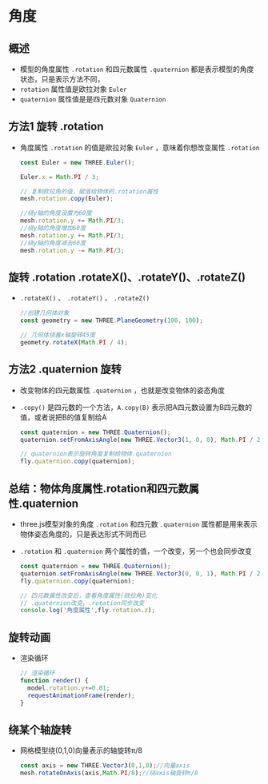 # 角度

## 概述

+ 模型的角度属性 `.rotation` 和四元数属性 `.quaternion` 都是表示模型的角度状态，只是表示方法不同，
+ `rotation` 属性值是欧拉对象 `Euler`
+ `quaternion` 属性值是是四元数对象 `Quaternion`

## 方法1 旋转 .rotation

+ 角度属性 `.rotation` 的值是欧拉对象 `Euler` ，意味着你想改变属性 `.rotation`

  ```js
  const Euler = new THREE.Euler();

  Euler.x = Math.PI / 3;

  // 复制欧拉角的值，赋值给物体的.rotation属性
  mesh.rotation.copy(Euler);
  ```

  ```js
  //绕y轴的角度设置为60度
  mesh.rotation.y += Math.PI/3;
  //绕y轴的角度增加60度
  mesh.rotation.y += Math.PI/3;
  //绕y轴的角度减去60度
  mesh.rotation.y -= Math.PI/3;
  ```

## 旋转 .rotation .rotateX()、.rotateY()、.rotateZ()

+ `.rotateX()` 、 `.rotateY()` 、 `.rotateZ()`

  ```js
  //创建几何体对象
  const geometry = new THREE.PlaneGeometry(100, 100);

  // 几何体绕着x轴旋转45度
  geometry.rotateX(Math.PI / 4);
  ```

## 方法2 .quaternion 旋转

+ 改变物体的四元数属性 `.quaternion` ，也就是改变物体的姿态角度
+ `.copy()` 是四元数的一个方法，`A.copy(B)` 表示把A四元数设置为B四元数的值，或者说把B的值复制给A

  ```js
  const quaternion = new THREE.Quaternion();
  quaternion.setFromAxisAngle(new THREE.Vector3(1, 0, 0), Math.PI / 2);

  // quaternion表示旋转角度复制给物体.quaternion
  fly.quaternion.copy(quaternion);
  ```

## 总结：物体角度属性.rotation和四元数属性.quaternion

+ three.js模型对象的角度 `.rotation` 和四元数 `.quaternion` 属性都是用来表示物体姿态角度的，只是表达形式不同而已
+ `.rotation` 和 `.quaternion` 两个属性的值，一个改变，另一个也会同步改变

  ```js
  const quaternion = new THREE.Quaternion();
  quaternion.setFromAxisAngle(new THREE.Vector3(0, 0, 1), Math.PI / 2);
  fly.quaternion.copy(quaternion);

  // 四元数属性改变后，查看角度属性(欧拉角)变化
  // .quaternion改变，.rotation同步改变
  console.log('角度属性',fly.rotation.z);
  ```

## 旋转动画

+ 渲染循环

  ```js
  // 渲染循环
  function render() {
    model.rotation.y+=0.01;
    requestAnimationFrame(render);
  }
  ```

## 绕某个轴旋转

+ 网格模型绕(0,1,0)向量表示的轴旋转π/8

  ```js
  const axis = new THREE.Vector3(0,1,0);//向量axis
  mesh.rotateOnAxis(axis,Math.PI/8);//绕axis轴旋转π/8
  ```
